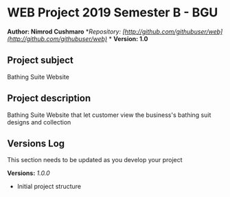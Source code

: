 # WEB Project 2019 Semester B - BGU
**Author: Nimrod Cushmaro**
**Repository:
[http://github.com/githubuser/web](http://github.com/githubuser/web)*
*
**Version: 1.0**
## Project subject
Bathing Suite Website
## Project description
Bathing Suite Website that let customer view the business's bathing suit designs and collection
## Versions Log
 This section needs to be updated as you develop your project

**Versions:**
*1.0.0*
- Initial project structure